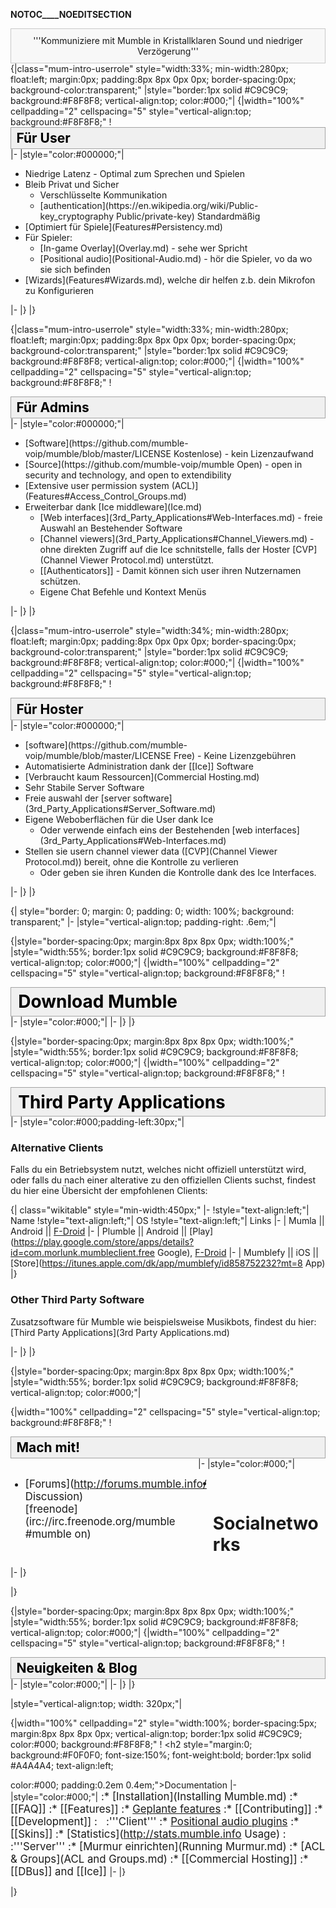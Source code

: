 __NOTOC____NOEDITSECTION__
<div style="border: 1px solid #C9C9C9; padding: .7em; background-color:#F8F8F8; margin-top: 0;">
<center>
'''Kommuniziere mit Mumble in Kristallklaren Sound und niedriger Verzögerung'''</center>
</div>

<div id="mum-intro-userroles">
{|class="mum-intro-userrole" style="width:33%; min-width:280px; float:left; margin:0px; padding:8px 8px 0px 0px; border-spacing:0px; background-color:transparent;"
|style="border:1px solid #C9C9C9; background:#F8F8F8; vertical-align:top; color:#000;"|
{|width="100%" cellpadding="2" cellspacing="5" style="vertical-align:top; background:#F8F8F8;"
! <h2 style="margin:0; background:#F0F0F0; font-size:150%; font-weight:bold; border:1px solid #A4A4A4; text-align:left; color:#000; padding:0.2em 0.4em;">Für User</h2>
|-
|style="color:#000000;"|
<ul>
<li>Niedrige Latenz - Optimal zum Sprechen und Spielen</li>
<li>Bleib Privat und Sicher
<ul>
  <li>Verschlüsselte Kommunikation</li>
  <li> [authentication](https://en.wikipedia.org/wiki/Public-key_cryptography Public/private-key) Standardmäßig</li>
</ul></li>
<li>[Optimiert für Spiele](Features#Persistency.md)</li>
<li>Für Spieler:
<ul>
 <li>[In-game Overlay](Overlay.md) - sehe wer Spricht</li>
 <li>[Positional audio](Positional-Audio.md) - hör die Spieler, vo da wo sie sich befinden</li>
</ul></li>
<li>[Wizards](Features#Wizards.md), welche dir helfen z.b. dein Mikrofon zu Konfigurieren</li>
</ul>
|-
|}
|}

{|class="mum-intro-userrole" style="width:33%; min-width:280px; float:left; margin:0px; padding:8px 8px 0px 0px; border-spacing:0px; background-color:transparent;"
|style="border:1px solid #C9C9C9; background:#F8F8F8; vertical-align:top; color:#000;"|
{|width="100%" cellpadding="2" cellspacing="5" style="vertical-align:top; background:#F8F8F8;"
! <h2 style="margin:0; background:#F0F0F0; font-size:150%; font-weight:bold; border:1px solid #A4A4A4; text-align:left; color:#000; padding:0.2em 0.4em;">Für Admins</h2>
|-
|style="color:#000000;"|
<ul>
<li> [Software](https://github.com/mumble-voip/mumble/blob/master/LICENSE Kostenlose) - kein Lizenzaufwand</li>
<li> [Source](https://github.com/mumble-voip/mumble Open) - open in security and technology, and open to extendibility</li>
<li>[Extensive user permission system (ACL)](Features#Access_Control_Groups.md)</li>
<li>Erweiterbar dank [Ice middleware](Ice.md)
<ul>
<li>[Web interfaces](3rd_Party_Applications#Web-Interfaces.md) - freie Auswahl an Bestehender Software</li>
<li>[Channel viewers](3rd_Party_Applications#Channel_Viewers.md) - ohne direkten Zugriff auf die Ice schnitstelle, falls der Hoster [CVP](Channel Viewer Protocol.md) unterstützt.</li>
<li>[[Authenticators]] - Damit können sich user ihren Nutzernamen schützen. </li>
<li>Eigene Chat Befehle und Kontext Menüs</li>
</ul>
</li>
</ul>
|-
|}
|}

{|class="mum-intro-userrole" style="width:34%; min-width:280px; float:left; margin:0px; padding:8px 0px 0px 0px; border-spacing:0px; background-color:transparent;"
|style="border:1px solid #C9C9C9; background:#F8F8F8; vertical-align:top; color:#000;"|
{|width="100%" cellpadding="2" cellspacing="5" style="vertical-align:top; background:#F8F8F8;"
! <h2 style="margin:0; background:#F0F0F0; font-size:150%; font-weight:bold; border:1px solid #A4A4A4; text-align:left; color:#000; padding:0.2em 0.4em;">Für Hoster</h2>
|-
|style="color:#000000;"|
<ul>
<li> [software](https://github.com/mumble-voip/mumble/blob/master/LICENSE Free) - Keine Lizenzgebühren</li>
<li>Automatisierte Administration dank der [[Ice]] Software</li>
<li>[Verbraucht kaum Ressourcen](Commercial Hosting.md)</li>
<li>Sehr Stabile Server Software</li>
<li>Freie auswahl der [server software](3rd_Party_Applications#Server_Software.md)</li>
<li>Eigene Weboberflächen für die User dank Ice
<ul><li>Oder verwende einfach eins der Bestehenden [web interfaces](3rd_Party_Applications#Web-Interfaces.md)</li></ul>
</li>
<li>Stellen sie usern channel viewer data ([CVP](Channel Viewer Protocol.md)) bereit, ohne die Kontrolle zu verlieren
<ul>
<li>Oder geben sie ihren Kunden die Kontrolle dank des Ice Interfaces.</li>
</ul>
</li>
</ul>
|-
|}
|}
</div>

{| style="border: 0; margin: 0; padding: 0; width: 100%; background: transparent;"
|-
|style="vertical-align:top; padding-right: .6em;"|

{|style="border-spacing:0px; margin:8px 8px 8px 0px; width:100%;"
|style="width:55%; border:1px solid #C9C9C9; background:#F8F8F8; vertical-align:top; color:#000;"|
{|width="100%" cellpadding="2" cellspacing="5" style="vertical-align:top; background:#F8F8F8;"
! <h2 style="margin:0; background:#F0F0F0; font-size:200%; font-weight:bold; border:1px solid #A4A4A4; text-align:left; color:#000; padding:0.2em 0.4em;">Download Mumble</h2>
|-
|style="color:#000;"|
<mumblelatest></mumblelatest>
|-
|}
|}

{|style="border-spacing:0px; margin:8px 8px 8px 0px; width:100%;"
|style="width:55%; border:1px solid #C9C9C9; background:#F8F8F8; vertical-align:top; color:#000;"|
{|width="100%" cellpadding="2" cellspacing="5" style="vertical-align:top; background:#F8F8F8;"
! <h2 style="margin:0; background:#F0F0F0; font-size:200%; font-weight:bold; border:1px solid #A4A4A4; text-align:left; color:#000; padding:0.2em 0.4em;">Third Party Applications</h2>
|-
|style="color:#000;padding-left:30px;"|

### Alternative Clients 

Falls du ein Betriebsystem nutzt, welches nicht offiziell unterstützt wird, oder falls du nach einer alterative zu den offiziellen Clients suchst, findest du hier eine Übersicht der empfohlenen Clients:

{| class="wikitable" style="min-width:450px;"
|-
!style="text-align:left;"| Name
!style="text-align:left;"| OS
!style="text-align:left;"| Links
|-
| Mumla  || Android ||  [F-Droid](https://f-droid.org/packages/se.lublin.mumla/)
|-
| Plumble || Android ||  [Play](https://play.google.com/store/apps/details?id=com.morlunk.mumbleclient.free Google),  [F-Droid](https://f-droid.org/repository/browse/?fdid=com.morlunk.mumbleclient)
|-
| Mumblefy || iOS ||  [Store](https://itunes.apple.com/dk/app/mumblefy/id858752232?mt=8 App)
|}

### Other Third Party Software 
Zusatzsoftware für Mumble wie beispielsweise Musikbots, findest du hier: [Third Party Applications](3rd Party Applications.md)

|-
|}
|}

{|style="border-spacing:0px; margin:8px 8px 8px 0px; width:100%;"
|style="width:55%; border:1px solid #C9C9C9; background:#F8F8F8; vertical-align:top; color:#000;"|

{|width="100%" cellpadding="2" cellspacing="5" style="vertical-align:top; background:#F8F8F8;"
! <h2 style="margin:0; background:#F0F0F0; font-size:150%; font-weight:bold; border:1px solid #A4A4A4; text-align:left; color:#000; padding:0.2em 0.4em;">Mach mit!</h2>
|-
|style="color:#000;"|<big style="width:50%; min-width:300px; float:left;">
* <span class="plainlinks"> [Forums](http://forums.mumble.info/ Discussion)</span>
* <span class="plainlinks"> [freenode](irc://irc.freenode.org/mumble #mumble on)</span>
</big><div style="width:50%; float:left;">
# Socialnetworks
</div>
|-
|}

|}

{|style="border-spacing:0px; margin:8px 8px 8px 0px; width:100%;"
|style="width:55%; border:1px solid #C9C9C9; background:#F8F8F8; vertical-align:top; color:#000;"|
{|width="100%" cellpadding="2" cellspacing="5" style="vertical-align:top; background:#F8F8F8;"
! <h2 style="margin:0; background:#F0F0F0; font-size:150%; font-weight:bold; border:1px solid #A4A4A4; text-align:left; color:#000; padding:0.2em 0.4em;">Neuigkeiten & Blog</h2>
|-
|style="color:#000;"|
<mumbleblog num="4"></mumbleblog>
|-
|}
|}

|style="vertical-align:top; width: 320px;"|

{|width="100%" cellpadding="2" style="width:100%; border-spacing:5px; margin:8px 8px 8px 0px; vertical-align:top; border:1px solid #C9C9C9; color:#000; background:#F8F8F8;"
! <h2 style="margin:0; background:#F0F0F0; font-size:150%; font-weight:bold; border:1px solid #A4A4A4; text-align:left; 

color:#000; padding:0.2em 0.4em;">Documentation</h2>
|-
|style="color:#000;"|<big>
:* [Installation](Installing Mumble.md)
:* [[FAQ]]
:* [[Features]]
:* [Geplante features](Upcoming.md)
:* [[Contributing]]
:* [[Development]]
: &nbsp;
:'''Client'''
:* [Positional audio plugins](Games.md)
:* [[Skins]]
:* <span class="plainlinks"> [Statistics](http://stats.mumble.info Usage)</span>
: &nbsp;
:'''Server'''
:* [Murmur einrichten](Running Murmur.md)
:* [ACL & Groups](ACL and Groups.md)
:* [[Commercial Hosting]]
:* [[DBus]] and [[Ice]]
</big>
|-
|}

|}


